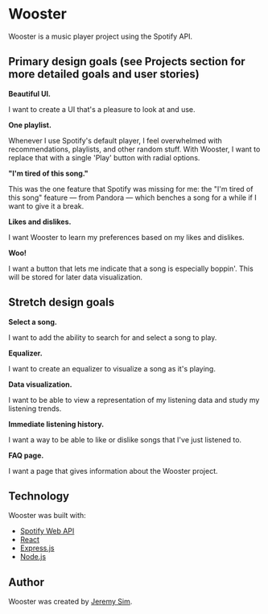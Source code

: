 # Wooster

Wooster is a music player project using the Spotify API.

## Primary design goals (see Projects section for more detailed goals and user stories)

**Beautiful UI.**

I want to create a UI that's a pleasure to look at and use.

**One playlist.**

Whenever I use Spotify's default player, I feel overwhelmed with recommendations, playlists, and other random stuff. With Wooster, I want to replace that with a single 'Play' button with radial options. 

**"I'm tired of this song."**

This was the one feature that Spotify was missing for me: the "I'm tired of this song" feature — from Pandora — which benches a song for a while if I want to give it a break.

**Likes and dislikes.**

I want Wooster to learn my preferences based on my likes and dislikes.

**Woo!**

I want a button that lets me indicate that a song is especially boppin'. This will be stored for later data visualization.

## Stretch design goals

**Select a song.**

I want to add the ability to search for and select a song to play.

**Equalizer.**

I want to create an equalizer to visualize a song as it's playing.

**Data visualization.**

I want to be able to view a representation of my listening data and study my listening trends.

**Immediate listening history.**

I want a way to be able to like or dislike songs that I've just listened to.

**FAQ page.**

I want a page that gives information about the Wooster project.



## Technology

Wooster was built with:

* [Spotify Web API](https://developer.spotify.com/documentation/web-api/)
* [React](https://reactjs.org/)
* [Express.js](https://expressjs.com/)
* [Node.js](https://nodejs.org/)

## Author

Wooster was created by [Jeremy Sim](https://www.github.com/jsim0809).
